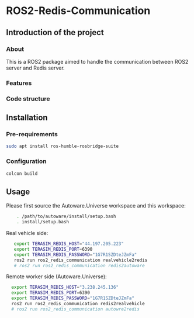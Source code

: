 # ROS2-Redis-Communication

## Introduction of the project

### About
This is a ROS2 package aimed to handle the communication between ROS2 server and Redis server.

### Features

### Code structure

## Installation

### Pre-requirements
```sh
sudo apt install ros-humble-rosbridge-suite
```

### Configuration
```sh
colcon build
```

## Usage

Please first source the Autoware.Universe workspace and this workspace:
```sh
    . /path/to/autoware/install/setup.bash
    . install/setup.bash
```
 Real vehicle side:
 ```sh
    export TERASIM_REDIS_HOST="44.197.205.223"
    export TERASIM_REDIS_PORT=6390
    export TERASIM_REDIS_PASSWORD="1G7R1SZDteJZmFa"
    ros2 run ros2_redis_communication realvehicle2redis
    # ros2 run ros2_redis_communication redis2autoware
 ```
 Remote worker side (Autoware.Universe):
  ```sh
    export TERASIM_REDIS_HOST="3.238.245.136"
    export TERASIM_REDIS_PORT=6390
    export TERASIM_REDIS_PASSWORD="1G7R1SZDteJZmFa"
    ros2 run ros2_redis_communication redis2realvehicle
    # ros2 run ros2_redis_communication autowre2redis
 ```
